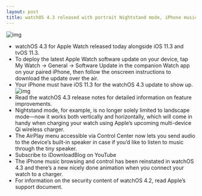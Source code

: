 ```yaml
---
layout: post
title: watchOS 4.3 released with portrait Nightstand mode, iPhone music control & more
---
```

![img](http://media.idownloadblog.com/wp-content/uploads/2018/02/Plux-Apple-Watch-Nightstand-Mode.jpg)
* watchOS 4.3 for Apple Watch released today alongside iOS 11.3 and tvOS 11.3.
* To deploy the latest Apple Watch software update on your device, tap My Watch → General → Software Update in the companion Watch app on your paired iPhone, then follow the onscreen instructions to download the update over the air.
* Your iPhone must have iOS 11.3 for the watchOS 4.3 update to show up.
![img](http://media.idownloadblog.com/wp-content/uploads/2018/03/iOS-11-Watch-app-watchOS-update-warning.png)
* Read the watchOS 4.3 release notes for detailed information on feature improvements.
* Nightstand mode, for example, is no longer solely limited to landscape mode—now it works both vertically and horizontally, which will come in handy when charging your watch using Apple’s upcoming multi-device Qi wireless charger.
* The AirPlay menu accessible via Control Center now lets you send audio to the device’s built-in speaker in case if you’d like to listen to music through the tiny speaker.
* Subscribe to iDownloadBlog on YouTube
* The iPhone music browsing and control has been reinstated in watchOS 4.3 and there’s a new nicely done animation when you connect your watch to a charger.
* For information on the security content of watchOS 4.2, read Apple’s support document.

